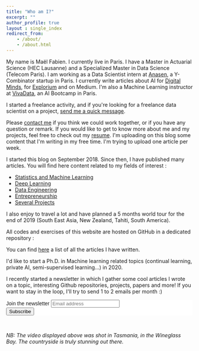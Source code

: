 ```yaml
---
title: "Who am I?"
excerpt: ""
author_profile: true
layout : single_index
redirect_from: 
    - /about/
    - /about.html
---
```


My name is Maël Fabien. I currently live in Paris. I have a Master in Actuarial Science (HEC Lausanne) and a Specialized Master in Data Science (Telecom Paris). I am working as a Data Scientist intern at [Anasen](https://anasen.com/), a Y-Combinator startup in Paris. I currently write articles about AI for [Digital Minds](https://www.digitalminds.io/), for [Explorium](https://www.explorium.ai/) and on Medium. I'm also a Machine Learning instructor at [VivaData](https://vivadata.org/), an AI Bootcamp in Paris. 

I started a freelance activity, and if you're looking for a freelance data scientist on a project, [send me a quick message](https://maelfabien.github.io/form.html).

Please [contact me](mailto:mael.fabien@gmail.com) if you think we could work together, or if you have any question or remark. If you would like to get to know more about me and my projects, feel free to check out my [resume](https://maelfabien.github.io/assets/files/CV_2019_MF.pdf). I'm uploading on this blog some content that I'm writing in my free time. I'm trying to upload one article per week. 

I started this blog on September 2018. Since then, I have published many articles. You will find here content related to my fields of interest :
- [Statistics and Machine Learning](https://maelfabien.github.io/ml/)
- [Deep Learning](https://maelfabien.github.io/dl/)
- [Data Engineering](https://maelfabien.github.io/bgd/)
- [Entrepreneurship](https://maelfabien.github.io/ent/)
- [Several Projects](https://maelfabien.github.io/projects/)

I also enjoy to travel a lot and have planned a 5 months world tour for the end of 2019 (South East Asia, New Zealand, Tahiti, South America).

All codes and exercises of this website are hosted on GitHub in a dedicated repository :

<div class="github-card" data-github="maelfabien/Machine_Learning_Tutorials" data-width="100%" data-height="" data-theme="default"></div>
<script src="//cdn.jsdelivr.net/github-cards/latest/widget.js"></script>

You can find [here](https://maelfabien.github.io/year-archive/#) a list of all the articles I have written. 

I'd like to start a Ph.D. in Machine learning related topics (continual learning, private AI, semi-supervised learning...) in 2020. 

I recently started a newsletter in which I gather some cool articles I wrote on a topic, interesting Github repositories, projects, papers and more! If you want to stay in the loop, I'll try to send 1 to 2 emails per month :)

<link href="//cdn-images.mailchimp.com/embedcode/horizontal-slim-10_7.css" rel="stylesheet" type="text/css">

<div id="mc_embed_signup" style="background:#fff; clear:left; font:14px Helvetica,Arial,sans-serif; width:100%;">
<form action="https://gmail.us3.list-manage.com/subscribe/post?u=c76a8e2ec2bd989affb9a074f&amp;id=4646542adb" method="post" id="mc-embedded-subscribe-form" name="mc-embedded-subscribe-form" class="validate" target="_blank" novalidate>
<div id="mc_embed_signup_scroll">
<label for="mce-EMAIL">Join the newsletter </label>
<input type="email" value="" name="EMAIL" class="email" id="mce-EMAIL" placeholder="Email address" required>
<div style="position: absolute; left: -5000px;" aria-hidden="true"><input type="text" name="b_c76a8e2ec2bd989affb9a074f_4646542adb" tabindex="-1" value=""></div>
<div class="clear"><input type="submit" value="Subscribe" name="subscribe" id="mc-embedded-subscribe" class="button"></div>
</div>
</form>
</div>

<br>

*NB: The video displayed above was shot in Tasmania, in the Wineglass Bay. The countryside is truly stunning out there.*

<script type="text/javascript" src="//rf.revolvermaps.com/0/0/8.js?i=5ewlq11o62v&amp;m=0&amp;c=ff0000&amp;cr1=ffffff&amp;f=arial&amp;l=33" async="async"></script>

<script type="text/javascript" src="//downloads.mailchimp.com/js/signup-forms/popup/unique-methods/embed.js" data-dojo-config="usePlainJson: true, isDebug: false"></script><script type="text/javascript">window.dojoRequire(["mojo/signup-forms/Loader"], function(L) { L.start({"baseUrl":"mc.us3.list-manage.com","uuid":"c76a8e2ec2bd989affb9a074f","lid":"4646542adb","uniqueMethods":true}) })</script>

